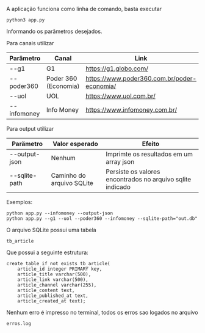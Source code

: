 A aplicação funciona como linha de comando, basta executar

```
python3 app.py
```

Informando os parâmetros desejados.

Para canais utilizar

| Parâmetro           | Canal                 | Link                  |
| -------------       | -------------         | -------               |
| --g1                | G1                    | https://g1.globo.com/ |
| --poder360          | Poder 360 (Economia)  | https://www.poder360.com.br/poder-economia/ |
| --uol               | UOL                   | https://www.uol.com.br/ |
| --infomoney         | Info Money            | https://www.infomoney.com.br/ |

Para output utilizar

| Parämetro     | Valor esperado              | Efeito
| --             | --                         | --
| --output-json  | Nenhum                     | Imprimte os resultados em um array json
| --sqlite-path  | Caminho do arquivo SQLite  | Persiste os valores encontrados no arquivo sqlite indicado

Exemplos:
```
python app.py --infomoney --output-json
python app.py --g1 --uol --poder360 --infomoney --sqlite-path="out.db"
```

O arquivo SQLite possui uma tabela

```
tb_article
```

Que possui a seguinte estrutura:

```
create table if not exists tb_article(
    article_id integer PRIMARY key,
    article_title varchar(500),
    article_link varchar(500),
    article_channel varchar(255),
    article_content text,
    article_published_at text,
    article_created_at text);
```

Nenhum erro é impresso no terminal, todos os erros sao logados no arquivo

```
erros.log
```
